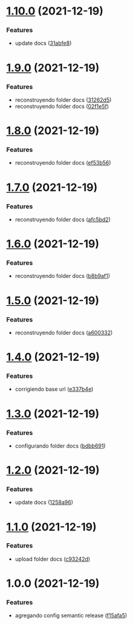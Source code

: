 # [1.10.0](https://github.com/joselo01/SkydropX-Developer-Challenges/compare/v1.9.0...v1.10.0) (2021-12-19)


### Features

* update docs ([31abfe8](https://github.com/joselo01/SkydropX-Developer-Challenges/commit/31abfe8ca6f6cb7e5e6686b046f85ba9726822a1))

# [1.9.0](https://github.com/joselo01/SkydropX-Developer-Challenges/compare/v1.8.0...v1.9.0) (2021-12-19)


### Features

* reconstruyendo folder docs ([31262d5](https://github.com/joselo01/SkydropX-Developer-Challenges/commit/31262d56bdbde69280735a4ffc5be301aa410fa5))
* reconstruyendo folder docs ([02f1e5f](https://github.com/joselo01/SkydropX-Developer-Challenges/commit/02f1e5f7a3c4a0050ee22adf7d83cc3e1a03a51a))

# [1.8.0](https://github.com/joselo01/SkydropX-Developer-Challenges/compare/v1.7.0...v1.8.0) (2021-12-19)


### Features

* reconstruyendo folder docs ([ef53b56](https://github.com/joselo01/SkydropX-Developer-Challenges/commit/ef53b5631a136fd1d6d8e2c705a9161cde9c589f))

# [1.7.0](https://github.com/joselo01/SkydropX-Developer-Challenges/compare/v1.6.0...v1.7.0) (2021-12-19)


### Features

* reconstruyendo folder docs ([afc5bd2](https://github.com/joselo01/SkydropX-Developer-Challenges/commit/afc5bd2d32e0e72ad57a9febc7241adb68ca8009))

# [1.6.0](https://github.com/joselo01/SkydropX-Developer-Challenges/compare/v1.5.0...v1.6.0) (2021-12-19)


### Features

* reconstruyendo folder docs ([b8b9af1](https://github.com/joselo01/SkydropX-Developer-Challenges/commit/b8b9af19bf7a9524c8ae6541763bcff33a020fa1))

# [1.5.0](https://github.com/joselo01/SkydropX-Developer-Challenges/compare/v1.4.0...v1.5.0) (2021-12-19)


### Features

* reconstruyendo folder docs ([a600332](https://github.com/joselo01/SkydropX-Developer-Challenges/commit/a600332ee054adde8436f1889bf9872d592ec6e2))

# [1.4.0](https://github.com/joselo01/SkydropX-Developer-Challenges/compare/v1.3.0...v1.4.0) (2021-12-19)


### Features

* corrigiendo base url ([e337b4e](https://github.com/joselo01/SkydropX-Developer-Challenges/commit/e337b4e96c21c9a7ff2276ce2d559585f82b09cf))

# [1.3.0](https://github.com/joselo01/SkydropX-Developer-Challenges/compare/v1.2.0...v1.3.0) (2021-12-19)


### Features

* configurando folder docs ([bdbb691](https://github.com/joselo01/SkydropX-Developer-Challenges/commit/bdbb69173e40a2a285402b365ea1ae5712e6bda7))

# [1.2.0](https://github.com/joselo01/SkydropX-Developer-Challenges/compare/v1.1.0...v1.2.0) (2021-12-19)


### Features

* update docs ([1258a96](https://github.com/joselo01/SkydropX-Developer-Challenges/commit/1258a96b129496497f663edb691aacb8d71b3aa0))

# [1.1.0](https://github.com/joselo01/SkydropX-Developer-Challenges/compare/v1.0.0...v1.1.0) (2021-12-19)


### Features

* upload folder docs ([c93242d](https://github.com/joselo01/SkydropX-Developer-Challenges/commit/c93242db401ee9bb3e84905c58b48436db49aa0d))

# 1.0.0 (2021-12-19)


### Features

* agregando config semantic release ([f15afa5](https://github.com/joselo01/SkydropX-Developer-Challenges/commit/f15afa5fb706a45e7be2d3bcfa10be8e89c9eb1d))
